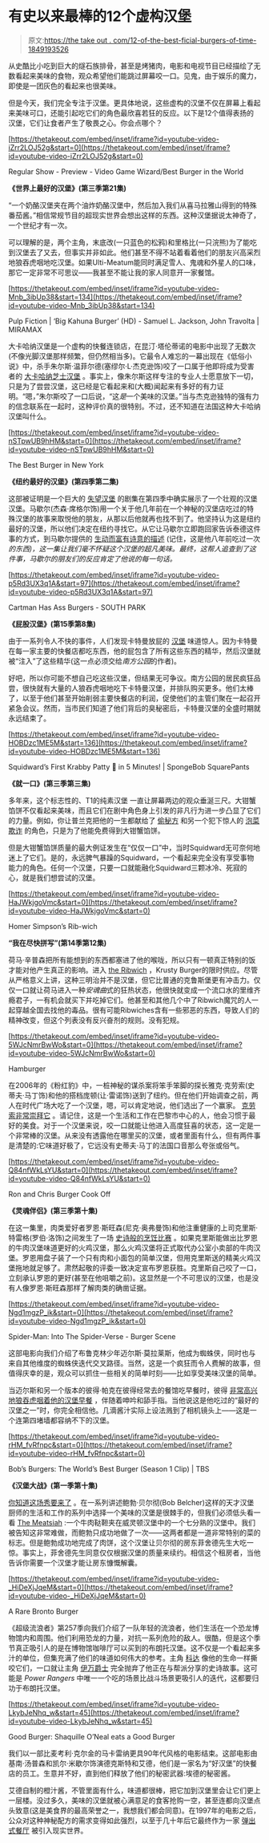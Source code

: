 # 有史以来最棒的12个虚构汉堡

> 原文:[https://the take out . com/12-of-the-best-ficial-burgers-of-time-1849193526](https://thetakeout.com/12-of-the-best-fictional-burgers-of-all-time-1849193526)

从史酷比小吃到巨大的燧石族排骨，甚至是烤猪肉，电影和电视节目已经描绘了无数看起来美味的食物，观众希望他们能跳过屏幕咬一口。见鬼，由于娱乐的魔力，即使是一团灰色的看起来也很美味。

但是今天，我们完全专注于汉堡。更具体地说，这些虚构的汉堡不仅在屏幕上看起来美味可口，还能引起吃它们的角色最欣喜若狂的反应。以下是12个值得表扬的汉堡，它们让食者产生了敬畏之心。你会点哪个？

 [https://thetakeout.com/embed/inset/iframe?id=youtube-video-iZrr2LOJ52g&start=0](https://thetakeout.com/embed/inset/iframe?id=youtube-video-iZrr2LOJ52g&start=0)

<figcaption class="sc-1ptbguh-0 hxeMec caption">Regular Show - Preview - Video Game Wizard/Best Burger in the World</figcaption> 

**《世界上最好的汉堡》(第三季第21集)**

“一个奶酪汉堡夹在两个油炸奶酪汉堡中，然后加入我们从喜马拉雅山得到的特殊番茄酱。”相信常规节目的超现实世界会想出这样的东西。这种汉堡据说太神奇了，一个世纪才有一次。

可以理解的是，两个主角，末底改(一只蓝色的松鸦)和里格比(一只浣熊)为了能吃到汉堡去了又去，但事实并非如此。他们甚至不得不站着看着他们的朋友兴高采烈地狼吞虎咽地吃汉堡。如果Ulti-Meatum能同时满足雪人、鬼魂和外星人的口味，那它一定非常不可思议——我甚至不能让我的家人同意开一家餐馆。

 [https://thetakeout.com/embed/inset/iframe?id=youtube-video-Mnb_3ibUp38&start=134](https://thetakeout.com/embed/inset/iframe?id=youtube-video-Mnb_3ibUp38&start=134)

<figcaption class="sc-1ptbguh-0 hxeMec caption">Pulp Fiction | ‘Big Kahuna Burger’ (HD) - Samuel L. Jackson, John Travolta | MIRAMAX</figcaption> 

大卡哈纳汉堡是一个虚构的快餐连锁店，在昆汀·塔伦蒂诺的电影中出现了无数次(不像光脚汉堡那样频繁，但仍然相当多)。它最令人难忘的一幕出现在《低俗小说》中，杀手朱尔斯·温菲尔德(塞缪尔·L·杰克逊饰)咬了一口属于他即将成为受害者的 [大卡哈纳芝士汉堡](https://www.youtube.com/watch?v=Mnb_3ibUp38&t=134s) 。事实上，像朱尔斯这样专注的专业人士愿意放下一切，只是为了尝尝汉堡，这已经是它看起来和(大概)闻起来有多好的有力证明。“嗯，”朱尔斯咬了一口后说，“这*是*一个美味的汉堡。”当与杰克逊独特的强有力的信念联系在一起时，这种评价真的很特别。不过，还不知道在法国这种大卡哈纳汉堡叫什么。

 [https://thetakeout.com/embed/inset/iframe?id=youtube-video-nSTpwUB9hHM&start=0](https://thetakeout.com/embed/inset/iframe?id=youtube-video-nSTpwUB9hHM&start=0)

<figcaption class="sc-1ptbguh-0 hxeMec caption">The Best Burger in New York</figcaption> 

**《纽约最好的汉堡》(第四季第二集)**

这部被证明是一个巨大的 [失望汉堡](https://jezebel.com/people-are-so-so-pissed-about-the-how-i-met-your-mothe-1555886544) 的剧集在第四季中确实展示了一个壮观的汉堡汉堡。马歇尔(杰森·席格尔饰)用一个关于他几年前在一个神秘的汉堡店吃过的特殊汉堡的故事来取悦他的朋友，从那以后他就再也找不到了。他坚持认为这是纽约最好的汉堡，所以他们决定在纽约寻找它。从它让马歇尔立即跑回家告诉泰德这件事的方式，到马歇尔提供的 [生动而富有诗意的描述](https://www.youtube.com/watch?v=XQ0DruBMk5w) (记住，这是他八年前吃过一次*的东西)，这一集让我们毫不怀疑这个汉堡的超凡美味。最终，这帮人追查到了这件事，马歇尔的朋友们的反应肯定了他说的每一句话。*

 [https://thetakeout.com/embed/inset/iframe?id=youtube-video-p5Rd3UX3q1A&start=97](https://thetakeout.com/embed/inset/iframe?id=youtube-video-p5Rd3UX3q1A&start=97)

<figcaption class="sc-1ptbguh-0 hxeMec caption">Cartman Has Ass Burgers - SOUTH PARK</figcaption> 

**《屁股汉堡》(第15季第8集)**

由于一系列令人不快的事件，人们发现卡特曼放屁的 [汉堡](https://www.youtube.com/watch?v=p5Rd3UX3q1A) 味道惊人。因为卡特曼在每一家主要的快餐店都吃东西，他的屁包含了所有这些东西的精华，然后汉堡就被“注入”了这些精华(这一点必须交给*南方公园*的作者)。

好吧，所以你可能不想自己吃这些汉堡，但结果无可争议。南方公园的居民疯狂品尝，很快就有大量的人狼吞虎咽地吃下卡特曼汉堡，并排队购买更多。他们太棒了，以至于他们甚至开始削弱主要快餐店的利润，促使他们的主管们聚在一起召开紧急会议。然而，当市民们知道了他们背后的臭秘密后，卡特曼汉堡的全盛时期就永远结束了。

 [https://thetakeout.com/embed/inset/iframe?id=youtube-video-HOBDzc1ME5M&start=136](https://thetakeout.com/embed/inset/iframe?id=youtube-video-HOBDzc1ME5M&start=136)

<figcaption class="sc-1ptbguh-0 hxeMec caption">Squidward’s First Krabby Patty 🍔 in 5 Minutes! | SpongeBob SquarePants</figcaption> 

**《就一口》(第三季第三集)**

多年来，这个标志性的、T1的纯素汉堡 一直让屏幕两边的观众垂涎三尺。大钳蟹馅饼不仅看起来美味，而且它们在剧中角色身上引发的非凡行为进一步凸显了它们的力量。例如，你让普兰克把他的一生都献给了 [偷秘方](https://www.youtube.com/watch?v=0oxER_r8kcc) 和另一个犯下惊人的 [泡菜欺诈](https://spongebob.fandom.com/wiki/Pickles) 的角色，只是为了他能免费得到大钳蟹馅饼。

但是大钳蟹馅饼质量的最大例证发生在“仅仅一口”中，当时Squidward无可奈何地迷上了它们。是的，永远脾气暴躁的Squidward，一个看起来完全没有享受事物能力的角色。任何一个汉堡，只要一口就能融化Squidward三颗冰冷、死寂的心，就是我们想尝试的汉堡。

 [https://thetakeout.com/embed/inset/iframe?id=youtube-video-HaJWkjgoVmc&start=0](https://thetakeout.com/embed/inset/iframe?id=youtube-video-HaJWkjgoVmc&start=0)

<figcaption class="sc-1ptbguh-0 hxeMec caption">Homer Simpson’s Rib-wich</figcaption> 

**“我在尽快拼写”(第14季第12集)**

荷马·辛普森把所有能想到的东西都塞进了他的喉咙，所以只有一顿真正特别的饭才能对他产生真正的影响。进入 [the Ribwich](https://www.youtube.com/watch?v=HaJWkjgoVmc) ，Krusty Burger的限时供应。尽管从严格意义上讲，这种三明治并不是汉堡，但它比普通的克鲁斯堡更有冲击力。仅仅一口就让荷马进入一种*安魂曲*式的狂热状态，他很快就变成一个流口水的里维齐瘾君子，一有机会就买下并吃掉它们。他甚至和其他几个中了Ribwich魔咒的人一起穿越全国去找他的毒品。很有可能Ribwiches含有一些邪恶的东西，导致人们的精神改变，但这个列表没有反兴奋剂的规则。没有犯规。

 [https://thetakeout.com/embed/inset/iframe?id=youtube-video-5WJcNmrBwWo&start=0](https://thetakeout.com/embed/inset/iframe?id=youtube-video-5WJcNmrBwWo&start=0)

<figcaption class="sc-1ptbguh-0 hxeMec caption">Hamburger</figcaption> 

在2006年的《粉红豹》中，一桩神秘的谋杀案将笨手笨脚的探长雅克·克劳索(史蒂夫·马丁饰)和他的搭档庞顿(让·雷诺饰)送到了纽约。但在他们开始调查之前，两人在时代广场大吃了一个汉堡，嗯，可以肯定地说，他们选出了一个赢家。 [克劳索非常崇拜它](https://www.youtube.com/watch?v=5WJcNmrBwWo&lc=Ugzfk7PolPUsJW1R5mp4AaABAg.9LdwlGsoc509clJknRcnDY) 。请记住，这是一个生活和工作在巴黎市中心的人，他会习惯于最好的美食。对于一个汉堡来说，咬一口就能让他进入高度狂喜的状态，这一定是一个非常棒的汉堡。从来没有透露他在哪里买的汉堡，或者里面有什么，但有两件事是清楚的:它味道好极了，它远没有史蒂夫·马丁的法国口音那么夸张或俗气。

 [https://thetakeout.com/embed/inset/iframe?id=youtube-video-Q84nfWkLsYU&start=0](https://thetakeout.com/embed/inset/iframe?id=youtube-video-Q84nfWkLsYU&start=0)

<figcaption class="sc-1ptbguh-0 hxeMec caption">Ron and Chris Burger Cook Off</figcaption> 

**《灵魂伴侣》(第三季第十集)**

在这一集里，肉类爱好者罗恩·斯旺森(尼克·奥弗曼饰)和他注重健康的上司克里斯·特雷格(罗伯·洛饰)之间发生了一场 [史诗般的烹饪比赛](https://www.youtube.com/watch?v=pNZtLWFXFB8) 。如果克里斯能做出比罗恩的牛肉汉堡味道更好的火鸡汉堡，那么火鸡汉堡将正式取代办公室小卖部的牛肉汉堡。罗恩用盘子装了一个只有肉和小面包的简单汉堡，但用克里斯送的精美火鸡汉堡拖地就足够了。肃然起敬的评委一致决定宣布罗恩获胜。克里斯自己咬了一口，立刻承认罗恩的更好(甚至在他咀嚼之前)。这显然是一个不可思议的汉堡，也是没有人像罗恩·斯旺森那样了解肉类的确凿证据。

 [https://thetakeout.com/embed/inset/iframe?id=youtube-video-Ngd1mgzP_ik&start=0](https://thetakeout.com/embed/inset/iframe?id=youtube-video-Ngd1mgzP_ik&start=0)

<figcaption class="sc-1ptbguh-0 hxeMec caption">Spider-Man: Into The Spider-Verse - Burger Scene</figcaption> 

这部电影向我们介绍了布鲁克林少年迈尔斯·莫拉莱斯，他成为蜘蛛侠，同时也与来自其他维度的蜘蛛侠迭代交叉路径。当然，这是一个疯狂而令人费解的故事，但值得庆幸的是，观众可以抓住一些相关的简单时刻——比如享受美味汉堡的简单。

当迈尔斯和另一个版本的彼得·帕克在彼得经常去的餐馆吃早餐时，彼得 [非常高兴地狼吞虎咽着他的汉堡早餐](https://www.youtube.com/watch?v=Ngd1mgzP_ik) ，伴随着呻吟和舔手指。当他说这是他吃过的“最好的汉堡之一”时，你完全相信他。几滴酱汁实际上设法溅到了相机镜头上——这是一个连第四堵墙都容纳不下的汉堡。

 [https://thetakeout.com/embed/inset/iframe?id=youtube-video-rHM_fvRfnpc&start=0](https://thetakeout.com/embed/inset/iframe?id=youtube-video-rHM_fvRfnpc&start=0)

<figcaption class="sc-1ptbguh-0 hxeMec caption">Bob’s Burgers: The World’s Best Burger (Season 1 Clip) | TBS</figcaption> 

**《汉堡大战》(第一季第十集)**

[你知道这场秀要来了](https://thetakeout.com/bob-s-burgers-will-always-be-good-movie-review-2022-1848977714) 。在一系列讲述鲍勃·贝尔彻(Bob Belcher)这样的天才汉堡厨师的生活和工作的系列中选择一个美味的汉堡是很棘手的，但我们必须低头看一看 [The Meatsiah](https://www.youtube.com/watch?v=rHM_fvRfnpc&t=28s) :一个牛肉鞑靼夹在威灵顿汉堡中的一个七分熟的汉堡中。我们被告知这非常难做，而鲍勃只成功地做了一次——这两者都是一道非常特别的菜的标志。但是鲍勃成功地完成了肉饼，这个汉堡让贝尔彻的房东菲舍德先生大吃一惊。事实上，菲舍德先生同意仅仅根据汉堡的质量来续约。相信这个租房者，当他告诉你需要一个汉堡才能让房东慷慨解囊。

 [https://thetakeout.com/embed/inset/iframe?id=youtube-video-_HiDeXjJqeM&start=0](https://thetakeout.com/embed/inset/iframe?id=youtube-video-_HiDeXjJqeM&start=0)

<figcaption class="sc-1ptbguh-0 hxeMec caption">A Rare Bronto Burger</figcaption> 

《超级流浪者》第257季向我们介绍了一队年轻的流浪者，他们生活在一个恐龙博物馆内和周围。他们利用恐龙的力量，对抗一系列危险的敌人。很酷，但是这个季节真正吸引人的是在博物馆咖啡厅可以买到的布朗托汉堡。这不仅是一个看起来多汁的单位，但集充满了他们的味道如何伟大的参考。主角 [科达](https://www.youtube.com/watch?v=_HiDeXjJqeM&t=27s) 像他的生命一样撕咬它们，一口就让主角 [伊万爵士](https://www.youtube.com/watch?v=hSPeMptmGlg) 完全抛弃了他正在与帮派分享的史诗故事。这可能是 *Power Rangers* 中唯一一个吃的场景比战斗场景更吸引人的迭代，这都要归功于布朗托汉堡。

 [https://thetakeout.com/embed/inset/iframe?id=youtube-video-LkybJeNhq_w&start=45](https://thetakeout.com/embed/inset/iframe?id=youtube-video-LkybJeNhq_w&start=45)

<figcaption class="sc-1ptbguh-0 hxeMec caption">Good Burger: Shaquille O’Neal eats a Good Burger</figcaption> 

我们以一部比麦考利·克尔金的马卡雷纳更具90年代风格的电影结束。这部电影由基南·汤普森和凯尔·米歇尔饰演德克斯特和艾德，他们是一家名为“好汉堡”的快餐店的员工。生意并不好，直到他们释放了他们的秘密武器:埃德的秘密酱。

艾德自制的橙汁酱，不管里面有什么，味道都很棒，把它加到汉堡里会让它们更上一层楼。没过多久，美味的汉堡就被心满意足的食客抢购一空，甚至连都向汉堡点头致意(这是美食界的最高荣誉之一，我想我们都会同意)。在1997年的电影之后，公众对这种神秘配方的需求变得如此强烈，以至于几十年后它最终作为一家 [弹出式餐厅](https://www.usatoday.com/story/entertainment/tv/2019/07/12/thanks-kel-mitchell-good-burger-sauce-exists-and-its-fantastic/1711277001/) 被引入现实世界。